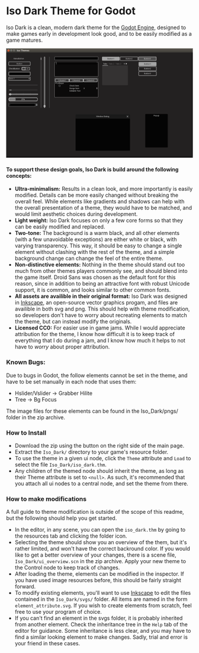 Iso Dark Theme for Godot
==============

Iso Dark is a clean, modern dark theme for the  [Godot Engine](http://www.godotengine.org), designed to make games early in development look good, and to be easily modified as a game matures.

<img src="https://raw.githubusercontent.com/GalanCM/Iso-Themes/master/screenshot.png">

#### To support these design goals, Iso Dark is build around the following concepts:
* **Ultra-minimalism:** Results in a clean look, and more importantly is easily modified. Details can be more easily changed without breaking the overall feel. While elements like gradients and shadows can help with the overall presentation of a theme, they would have to be matched, and would limit aesthetic choices during development.
* **Light weight:** Iso Dark focuses on only a few core forms so that they can be easily modified and replaced.
* **Two-tone:** The background is a warm black, and all other elements (with a few unavoidable exceptions) are either white or black, with varying transparency. This way, it should be easy to change a single element without clashing with the rest of the theme, and a simple background change can change the feel of the entire theme.
* **Non-distinctive elements:** Nothing in the theme should stand out too much from other themes players commonly see, and should blend into the game itself. Droid Sans was chosen as the default font for this reason, since in addition to being an attractive font with robust Unicode support, it is common, and looks similar to other common fonts.
* **All assets are availible in their original format:** Iso Dark was designed in [Inkscape](http://www.inkscape.org), an open-source vector graphics progam, and files are availible in both svg and png. This should help with theme modification, so developers don't have to worry about recreating elements to match the theme, but can instead modify the originals.
* **Licensed CC0:** For easier use in game jams. While I would appreciate attribution for the theme, I know how difficult it is to keep track of everything that I do during a jam, and I know how much it helps to not have to *worry* about proper attribution.

### Known Bugs:
Due to bugs in Godot, the follow elements cannot be set in the theme, and have to be set manually in each node that uses them:
* Hslider/Vslider → Grabber Hilite
* Tree → Bg Focus

The image files for these elements can be found in the Iso_Dark/pngs/ folder in the zip archive.

### How to Install
* Download the zip using the button on the right side of the main page.
* Extract the ```Iso_Dark/``` directory to your game's resource folder.
* To use the theme in a given ui node, click the ```Theme``` attribute and ```Load``` to select the file ```Iso_Dark/iso_dark.thm```.
* Any children of the themed node should inherit the theme, as long as their Theme attribute is set to ```<null>```. As such, it's recommended that you attach all ui nodes to a central node, and set the theme from there.

### How to make modifications
A full guide to theme modification is outside of the scope of this readme, but the following should help you get started.
* In the editor, in any scene, you can open the ```iso_dark.thm``` by going to the resources tab and clicking the folder icon.
* Selecting the theme should show you an overview of the them, but it's rather limited, and won't have the correct backround color. If you would like to get a better overview of your changes, there is a scene file, ```Iso_Dark/ui_overview.scn``` in the zip archive. Apply your new theme to the Control node to keep track of changes.
* After loading the theme, elements can be modified in the inspector. If you have used image resources before, this should be fairly straight forward.
* To modify existing elements, you'll want to use [Inkscape](http://www.inkscape.org) to edit the files contained in the ```Iso_Dark/svgs/``` folder. All items are named in the form ```element_attribute.svg```. If you wish to create elements from scratch, feel free to use your program of choice.
* If you can't find an element in the svgs folder, it is probably inherited from another element. Check the inheritance tree in the ```Help``` tab of the editor for guidance. Some inheritance is less clear, and you may have to find a similar looking element to make changes. Sadly, trial and error is your friend in these cases.
